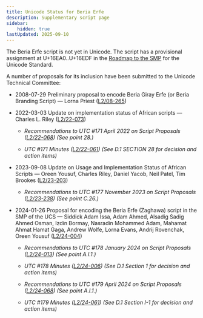```yaml
---
title: Unicode Status for Beria Erfe
description: Supplementary script page
sidebar:
    hidden: true
lastUpdated: 2025-09-10
---
```


The Beria Erfe script is not yet in Unicode. The script has a provisional assignment at U+16EA0..U+16EDF in the [Roadmap to the SMP](http://www.unicode.org/roadmaps/smp/) for the Unicode Standard.

[comment]: # (end of intro)

[comment]: # (start of blocks)



[comment]: # (end of blocks)

[comment]: # (start of chars)



[comment]: # (end of chars)

[comment]: # (start of rest)

A number of proposals for its inclusion have been submitted to the Unicode Technical Committee:

- 2008-07-29 Preliminary proposal to encode Beria Giray Erfe (or Beria Branding Script) — Lorna Priest ([L2/08-265](http://www.unicode.org/cgi-bin/GetMatchingDocs.pl?L2/08-265))

- 2022-03-03 Update on implementation status of African scripts — Charles L. Riley  ([L2/22-073](http://www.unicode.org/cgi-bin/GetMatchingDocs.pl?L2/22-073))

  - _Recommendations to UTC #171 April 2022 on Script Proposals ([L2/22-068](http://www.unicode.org/cgi-bin/GetMatchingDocs.pl?L2/22-068)) (See point 28.)_

  - _UTC #171 Minutes ([L2/22-061](https://www.unicode.org/L2/L2022/22061.htm)) (See D.1 SECTION 28 for decision and action items)_

- 2023-09-08 Update on Usage and Implementation Status of African Scripts — Oreen Yousuf, Charles Riley, Daniel Yacob, Neil Patel, Tim Brookes ([L2/23-203](http://www.unicode.org/cgi-bin/GetMatchingDocs.pl?L2/23-203))

  - _Recommendations to UTC #177 November 2023 on Script Proposals ([L2/23-238](http://www.unicode.org/cgi-bin/GetMatchingDocs.pl?L2/23-238)) (See point C.26.)_

- 2024-01-26 Proposal for encoding the Beria Erfe (Zaghawa) script in the SMP of the UCS — Siddick Adam Issa, Adam Ahmed, Alsadig Sadig Ahmed Osman, Izdin Bormay, Nasradin Mohammed Adam, Mahamat Ahmat Hamat Gaga, Andrew Wolfe, Lorna Evans, Andrij Rovenchak, Oreen Yousuf ([L2/24-004](http://www.unicode.org/cgi-bin/GetMatchingDocs.pl?L2/24-004))

  - _Recommendations to UTC #178 January 2024 on Script Proposals ([L2/24-013](http://www.unicode.org/cgi-bin/GetMatchingDocs.pl?L2/24-013)) (See point A.I.1.)_

  - _UTC #178 Minutes ([L2/24-006](https://www.unicode.org/L2/L2024/24006.htm)) (See D.1 Section 1 for decision and action items)_

  - _Recommendations to UTC #179 April 2024 on Script Proposals ([L2/24-068](http://www.unicode.org/cgi-bin/GetMatchingDocs.pl?L2/24-068)) (See point A.I.1.)_

  - _UTC #179 Minutes ([L2/24-061](https://www.unicode.org/L2/L2024/24061.htm)) (See D.1 Section I-1 for decision and action items)_
